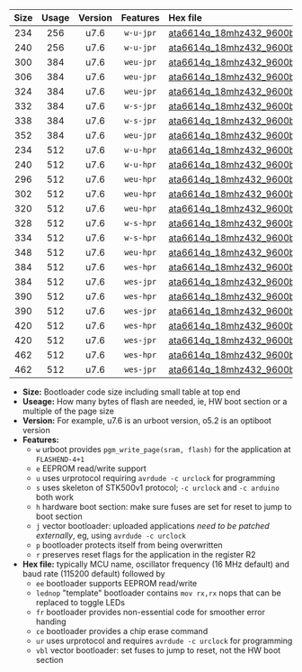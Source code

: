 |Size|Usage|Version|Features|Hex file|
|:-:|:-:|:-:|:-:|:--|
|234|256|u7.6|`w-u-jpr`|[ata6614q_18mhz432_9600bps_ur_vbl.hex](https://raw.githubusercontent.com/stefanrueger/urboot/main//ata6614q_18mhz432_9600bps_ur_vbl.hex)|
|240|256|u7.6|`w-u-jpr`|[ata6614q_18mhz432_9600bps_lednop_ur_vbl.hex](https://raw.githubusercontent.com/stefanrueger/urboot/main//ata6614q_18mhz432_9600bps_lednop_ur_vbl.hex)|
|300|384|u7.6|`weu-jpr`|[ata6614q_18mhz432_9600bps_ee_ur_vbl.hex](https://raw.githubusercontent.com/stefanrueger/urboot/main//ata6614q_18mhz432_9600bps_ee_ur_vbl.hex)|
|306|384|u7.6|`weu-jpr`|[ata6614q_18mhz432_9600bps_ee_lednop_ur_vbl.hex](https://raw.githubusercontent.com/stefanrueger/urboot/main//ata6614q_18mhz432_9600bps_ee_lednop_ur_vbl.hex)|
|324|384|u7.6|`weu-jpr`|[ata6614q_18mhz432_9600bps_ee_lednop_fr_ur_vbl.hex](https://raw.githubusercontent.com/stefanrueger/urboot/main//ata6614q_18mhz432_9600bps_ee_lednop_fr_ur_vbl.hex)|
|332|384|u7.6|`w-s-jpr`|[ata6614q_18mhz432_9600bps_vbl.hex](https://raw.githubusercontent.com/stefanrueger/urboot/main//ata6614q_18mhz432_9600bps_vbl.hex)|
|338|384|u7.6|`w-s-jpr`|[ata6614q_18mhz432_9600bps_lednop_vbl.hex](https://raw.githubusercontent.com/stefanrueger/urboot/main//ata6614q_18mhz432_9600bps_lednop_vbl.hex)|
|352|384|u7.6|`weu-jpr`|[ata6614q_18mhz432_9600bps_ee_lednop_fr_ce_ur_vbl.hex](https://raw.githubusercontent.com/stefanrueger/urboot/main//ata6614q_18mhz432_9600bps_ee_lednop_fr_ce_ur_vbl.hex)|
|234|512|u7.6|`w-u-hpr`|[ata6614q_18mhz432_9600bps_ur.hex](https://raw.githubusercontent.com/stefanrueger/urboot/main//ata6614q_18mhz432_9600bps_ur.hex)|
|240|512|u7.6|`w-u-hpr`|[ata6614q_18mhz432_9600bps_lednop_ur.hex](https://raw.githubusercontent.com/stefanrueger/urboot/main//ata6614q_18mhz432_9600bps_lednop_ur.hex)|
|296|512|u7.6|`weu-hpr`|[ata6614q_18mhz432_9600bps_ee_ur.hex](https://raw.githubusercontent.com/stefanrueger/urboot/main//ata6614q_18mhz432_9600bps_ee_ur.hex)|
|302|512|u7.6|`weu-hpr`|[ata6614q_18mhz432_9600bps_ee_lednop_ur.hex](https://raw.githubusercontent.com/stefanrueger/urboot/main//ata6614q_18mhz432_9600bps_ee_lednop_ur.hex)|
|320|512|u7.6|`weu-hpr`|[ata6614q_18mhz432_9600bps_ee_lednop_fr_ur.hex](https://raw.githubusercontent.com/stefanrueger/urboot/main//ata6614q_18mhz432_9600bps_ee_lednop_fr_ur.hex)|
|328|512|u7.6|`w-s-hpr`|[ata6614q_18mhz432_9600bps.hex](https://raw.githubusercontent.com/stefanrueger/urboot/main//ata6614q_18mhz432_9600bps.hex)|
|334|512|u7.6|`w-s-hpr`|[ata6614q_18mhz432_9600bps_lednop.hex](https://raw.githubusercontent.com/stefanrueger/urboot/main//ata6614q_18mhz432_9600bps_lednop.hex)|
|348|512|u7.6|`weu-hpr`|[ata6614q_18mhz432_9600bps_ee_lednop_fr_ce_ur.hex](https://raw.githubusercontent.com/stefanrueger/urboot/main//ata6614q_18mhz432_9600bps_ee_lednop_fr_ce_ur.hex)|
|384|512|u7.6|`wes-hpr`|[ata6614q_18mhz432_9600bps_ee.hex](https://raw.githubusercontent.com/stefanrueger/urboot/main//ata6614q_18mhz432_9600bps_ee.hex)|
|384|512|u7.6|`wes-jpr`|[ata6614q_18mhz432_9600bps_ee_vbl.hex](https://raw.githubusercontent.com/stefanrueger/urboot/main//ata6614q_18mhz432_9600bps_ee_vbl.hex)|
|390|512|u7.6|`wes-hpr`|[ata6614q_18mhz432_9600bps_ee_lednop.hex](https://raw.githubusercontent.com/stefanrueger/urboot/main//ata6614q_18mhz432_9600bps_ee_lednop.hex)|
|390|512|u7.6|`wes-jpr`|[ata6614q_18mhz432_9600bps_ee_lednop_vbl.hex](https://raw.githubusercontent.com/stefanrueger/urboot/main//ata6614q_18mhz432_9600bps_ee_lednop_vbl.hex)|
|420|512|u7.6|`wes-hpr`|[ata6614q_18mhz432_9600bps_ee_lednop_fr.hex](https://raw.githubusercontent.com/stefanrueger/urboot/main//ata6614q_18mhz432_9600bps_ee_lednop_fr.hex)|
|420|512|u7.6|`wes-jpr`|[ata6614q_18mhz432_9600bps_ee_lednop_fr_vbl.hex](https://raw.githubusercontent.com/stefanrueger/urboot/main//ata6614q_18mhz432_9600bps_ee_lednop_fr_vbl.hex)|
|462|512|u7.6|`wes-hpr`|[ata6614q_18mhz432_9600bps_ee_lednop_fr_ce.hex](https://raw.githubusercontent.com/stefanrueger/urboot/main//ata6614q_18mhz432_9600bps_ee_lednop_fr_ce.hex)|
|462|512|u7.6|`wes-jpr`|[ata6614q_18mhz432_9600bps_ee_lednop_fr_ce_vbl.hex](https://raw.githubusercontent.com/stefanrueger/urboot/main//ata6614q_18mhz432_9600bps_ee_lednop_fr_ce_vbl.hex)|

- **Size:** Bootloader code size including small table at top end
- **Useage:** How many bytes of flash are needed, ie, HW boot section or a multiple of the page size
- **Version:** For example, u7.6 is an urboot version, o5.2 is an optiboot version
- **Features:**
  + `w` urboot provides `pgm_write_page(sram, flash)` for the application at `FLASHEND-4+1`
  + `e` EEPROM read/write support
  + `u` uses urprotocol requiring `avrdude -c urclock` for programming
  + `s` uses skeleton of STK500v1 protocol; `-c urclock` and `-c arduino` both work
  + `h` hardware boot section: make sure fuses are set for reset to jump to boot section
  + `j` vector bootloader: uploaded applications *need to be patched externally*, eg, using `avrdude -c urclock`
  + `p` bootloader protects itself from being overwritten
  + `r` preserves reset flags for the application in the register R2
- **Hex file:** typically MCU name, oscillator frequency (16 MHz default) and baud rate (115200 default) followed by
  + `ee` bootloader supports EEPROM read/write
  + `lednop` "template" bootloader contains `mov rx,rx` nops that can be replaced to toggle LEDs
  + `fr` bootloader provides non-essential code for smoother error handing
  + `ce` bootloader provides a chip erase command
  + `ur` uses urprotocol and requires `avrdude -c urclock` for programming
  + `vbl` vector bootloader: set fuses to jump to reset, not the HW boot section
